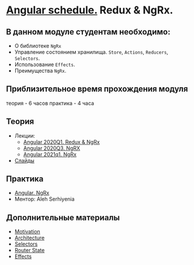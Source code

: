 # [Angular schedule.](../../) Redux & NgRx.
## В данном модуле студентам необходимо:

- О библиотеке `NgRx`
- Управление состоянием хранилища. `Store`, `Actions`, `Reducers`, `Selectors`.
- Использование `Effects`.
- Преимущества `NgRx`.

## Приблизительное время прохождения модуля
теория - 6 часов
практика - 4 часа

## Теория 
- Лекции: 
  - [Angular 2020Q1. Redux & NgRx](https://youtu.be/-8APehOVRLM)
  - [Angular 2020Q3. NgRX](https://youtu.be/d2pkNhIS10o)
  - [Angular 2021q1. NgRx](https://youtu.be/Yqtwmyn9YKE)
- [Слайды](https://drive.google.com/file/d/19m1kRSflNEVb7Z5zZRRPwVcFcu1oA54h/view?usp=sharing)

## Практика
- [Angular. NgRx](https://github.com/rolling-scopes-school/tasks/blob/master/tasks/angular/NgRX.md)
- Ментор: Aleh Serhiyenia

## Дополнительные материалы
- [Motivation](https://youtu.be/JWNVU-n7-6M)
- [Architecture](https://youtu.be/2zPnr-8X2f8)
- [Selectors](https://youtu.be/nzjWE0Xy7eU)
- [Router State](https://youtu.be/8sLdUYEI3gk)
- [Effects](https://youtu.be/EErZhuYrETA)

